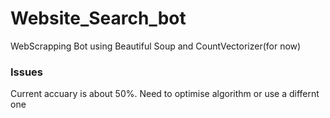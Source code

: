 # Website_Search_bot
WebScrapping Bot using Beautiful Soup and CountVectorizer(for now)

### Issues
Current accuary is about 50%. Need to optimise algorithm or use a differnt one

